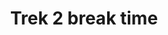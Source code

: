 ---
title: Trek 2 break time
category: blog
lat: 18.64053
lng: 98.66549
image: https://s3-us-west-2.amazonaws.com/travels2013/2014-01-10 21:36:37 PST.jpg
observation: 20140110213637PST
---